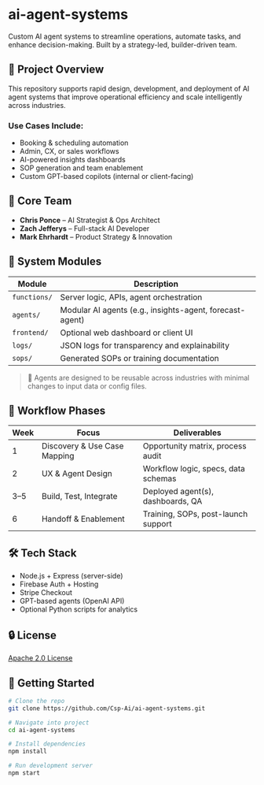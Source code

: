 # ai-agent-systems

Custom AI agent systems to streamline operations, automate tasks, and enhance decision-making. Built by a strategy-led, builder-driven team.

## 🧭 Project Overview

This repository supports rapid design, development, and deployment of AI agent systems that improve operational efficiency and scale intelligently across industries.

### Use Cases Include:
- Booking & scheduling automation  
- Admin, CX, or sales workflows  
- AI-powered insights dashboards  
- SOP generation and team enablement  
- Custom GPT-based copilots (internal or client-facing)

## 🧠 Core Team
- **Chris Ponce** – AI Strategist & Ops Architect  
- **Zach Jefferys** – Full-stack AI Developer  
- **Mark Ehrhardt** – Product Strategy & Innovation

## 🧱 System Modules

| Module              | Description                                             |
|---------------------|---------------------------------------------------------|
| `functions/`        | Server logic, APIs, agent orchestration                 |
| `agents/`           | Modular AI agents (e.g., insights-agent, forecast-agent)|
| `frontend/`         | Optional web dashboard or client UI                     |
| `logs/`             | JSON logs for transparency and explainability           |
| `sops/`             | Generated SOPs or training documentation                |

> 🔁 Agents are designed to be reusable across industries with minimal changes to input data or config files.

## 🚀 Workflow Phases

| Week | Focus                          | Deliverables                          |
|------|--------------------------------|---------------------------------------|
| 1    | Discovery & Use Case Mapping   | Opportunity matrix, process audit     |
| 2    | UX & Agent Design              | Workflow logic, specs, data schemas   |
| 3–5  | Build, Test, Integrate         | Deployed agent(s), dashboards, QA     |
| 6    | Handoff & Enablement           | Training, SOPs, post-launch support   |

## 🛠️ Tech Stack
- Node.js + Express (server-side)
- Firebase Auth + Hosting
- Stripe Checkout
- GPT-based agents (OpenAI API)
- Optional Python scripts for analytics

## 🔒 License
[Apache 2.0 License](LICENSE)

## 👣 Getting Started

```bash
# Clone the repo
git clone https://github.com/Csp-Ai/ai-agent-systems.git

# Navigate into project
cd ai-agent-systems

# Install dependencies
npm install

# Run development server
npm start
